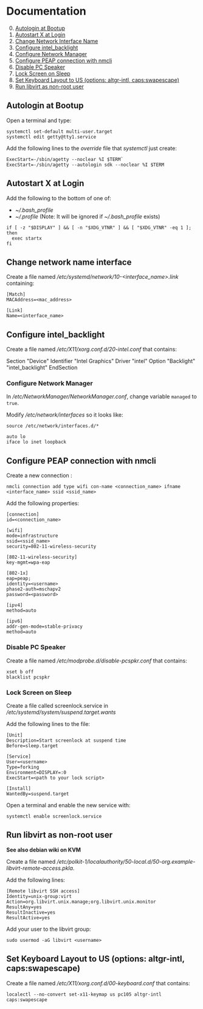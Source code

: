 # Documentation

0. [Autologin at Bootup]()
0. [Autostart X at Login]()
0. [Change Network Interface Name]()
0. [Configure intel_backlight]()
0. [Configure Network Manager]()
0. [Configure PEAP connection with nmcli]()
0. [Disable PC Speaker]()
0. [Lock Screen on Sleep]()
0. [Set Keyboard Layout to US (options: altgr-intl, caps:swapescape)]()
0. [Run libvirt as non-root user]()

## Autologin at Bootup

Open a terminal and type:

```
systemctl set-default multi-user.target
systemctl edit getty@tty1.service
```

Add the following lines to the *override* file that *systemctl* just create:

```
ExecStart=-/sbin/agetty --noclear %I $TERM`
ExecStart=-/sbin/agetty --autologin sdk --noclear %I $TERM
```

## Autostart X at Login

Add the following to the bottom of one of: 

- *~/.bash_profile*
- *~/.profile* (Note: It will be ignored if *~/.bash_profile* exists)

```
if [ -z "$DISPLAY" ] && [ -n "$XDG_VTNR" ] && [ "$XDG_VTNR" -eq 1 ]; then
  exec startx
fi
```

## Change network name interface

Create a file named */etc/systemd/network/10-<interface_name>.link* containing:

```
[Match]
MACAddress=<mac_address>

[Link]
Name=<interface_name>
```

## Configure intel_backlight 

Create a file named */etc/X11/xorg.conf.d/20-intel.conf* that contains:

Section "Device"
    Identifier  "Intel Graphics" 
    Driver      "intel"
    Option      "Backlight"  "intel_backlight"
EndSection

### Configure Network Manager

In */etc/NetworkManager/NetworkManager.conf*, change variable `managed` to `true`.

Modify */etc/network/interfaces* so it looks like:

```
source /etc/network/interfaces.d/*

auto lo
iface lo inet loopback
```

## Configure PEAP connection with nmcli

Create a new connection :

```
nmcli connection add type wifi con-name <connection_name> ifname <interface_name> ssid <ssid_name>
```

Add the following properties:

```
[connection]
id=<connection_name>

[wifi]
mode=infrastructure
ssid=<ssid_name>
security=802-11-wireless-security

[802-11-wireless-security]
key-mgmt=wpa-eap

[802-1x]
eap=peap;
identity=<username>
phase2-auth=mschapv2
password=<password>

[ipv4]
method=auto

[ipv6]
addr-gen-mode=stable-privacy
method=auto
```

### Disable PC Speaker

Create a file named */etc/modprobe.d/disable-pcspkr.conf* that contains:

```
xset b off
blacklist pcspkr
```

### Lock Screen on Sleep

Create a file called screenlock.service in 
*/etc/systemd/system/suspend.target.wants*

Add the following lines to the file:

```
[Unit]
Description=Start screenlock at suspend time
Before=sleep.target

[Service]
User=<username>
Type=forking
Environment=DISPLAY=:0
ExecStart=<path to your lock script>

[Install]
WantedBy=suspend.target
```

Open a terminal and enable the new service with:

```
systemctl enable screenlock.service
```

## Run libvirt as non-root user

**See also debian wiki on KVM**

Create a file named 
*/etc/polkit-1/localauthority/50-local.d/50-org.example-libvirt-remote-access.pkla*.

Add the following lines:

```
[Remote libvirt SSH access]
Identity=unix-group:virt
Action=org.libvirt.unix.manage;org.libvirt.unix.monitor
ResultAny=yes
ResultInactive=yes
ResultActive=yes
```

Add your user to the libvirt group:

```
sudo usermod -aG libvirt <username>
```

## Set Keyboard Layout to US (options: altgr-intl, caps:swapescape)

Create a file named */etc/X11/xorg.conf.d/00-keyboard.conf* that contains:

```
localectl --no-convert set-x11-keymap us pc105 altgr-intl caps:swapescape
```
